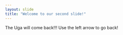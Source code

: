 ```yaml
---
layout: slide
title: "Welcome to our second slide!"
---
```

The Uga will come back!!!
Use the left arrow to go back!
